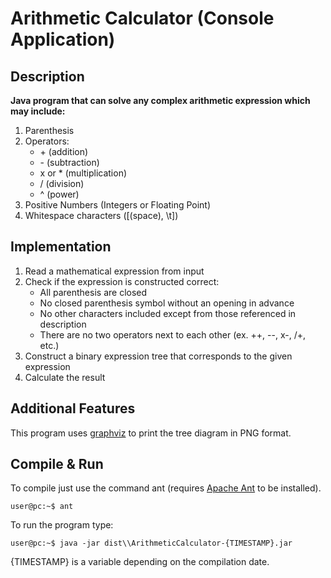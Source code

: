 # Arithmetic Calculator (Console Application)

## Description
__Java program that can solve any complex arithmetic expression which may include:__
1. Parenthesis
2. Operators:
	* \+ (addition)
	* \- (subtraction)
	* x or * (multiplication)
	* / (division)
	* ^ (power)
3. Positive Numbers (Integers or Floating Point)
4. Whitespace characters ([(space), \\t])

## Implementation
1. Read a mathematical expression from input
2. Check if the expression is constructed correct:
	* All parenthesis are closed
	* No closed parenthesis symbol without an opening in advance
	* No other characters included except from those referenced in description
	* There are no two operators next to each other (ex. \+\+, \-\-, x\-, /\+, etc.)
3. Construct a binary expression tree that corresponds to the given expression
4. Calculate the result

## Additional Features
This program uses [graphviz](https://www.graphviz.org/) to print the tree diagram in PNG format.

## Compile & Run
To compile just use the command ant (requires [Apache Ant](https://ant.apache.org/) to be installed).
```console
user@pc:~$ ant
```
To run the program type:
```console
user@pc:~$ java -jar dist\\ArithmeticCalculator-{TIMESTAMP}.jar
```
{TIMESTAMP} is a variable depending on the compilation date.
